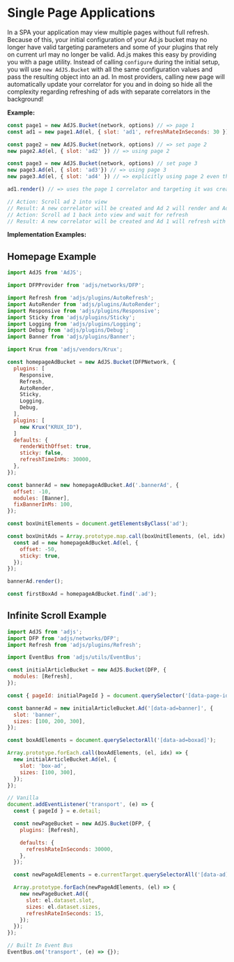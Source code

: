# Single Page Applications
In a SPA your application may view multiple pages without full refresh. Because of this, your initial configuration of your Ad.js bucket may no longer have valid targeting parameters and some of your plugins that rely on current url may no longer be valid. Ad.js makes this easy by providing you with a page utility. Instead of calling `configure`  during the initial setup, you will use `new AdJS.Bucket` with all the same configuration values and pass the resulting object into an ad. In most providers, calling new page will automatically update your correlator for you and in doing so hide all the complexity regarding refreshing of ads with separate correlators in the background!

__Example:__
```js
const page1 = new AdJS.Bucket(network, options) // => page 1
const ad1 = new page1.Ad(el, { slot: 'ad1', refreshRateInSeconds: 30 }) // => using page 1

const page2 = new AdJS.Bucket(network, options) // => set page 2
new page2.Ad(el, { slot: 'ad2' }) // => using page 2

const page3 = new AdJS.Bucket(network, options) // set page 3
new page3.Ad(el, { slot: 'ad3'}) // => using page 3
new page3.Ad(el, { slot: 'ad4' }) // => explicitly using page 2 even though global is page 3

ad1.render() // => uses the page 1 correlator and targeting it was created with

// Action: Scroll ad 2 into view
// Result: A new correlator will be created and Ad 2 will render and Ad 1 (as long as it is out of the viewport will remain)
// Action: Scroll ad 1 back into view and wait for refresh
// Result: A new correlator will be created and Ad 1 will refresh with the new correlator to ensure it doesn't pick up Ad 2's correlator
```

__Implementation Examples:__

## Homepage Example

```js
import AdJS from 'AdJS';

import DFPProvider from 'adjs/networks/DFP';

import Refresh from 'adjs/plugins/AutoRefresh';
import AutoRender from 'adjs/plugins/AutoRender';
import Responsive from 'adjs/plugins/Responsive';
import Sticky from 'adjs/plugins/Sticky';
import Logging from 'adjs/plugins/Logging';
import Debug from 'adjs/plugins/Debug';
import Banner from 'adjs/plugins/Banner';

import Krux from 'adjs/vendors/Krux';

const homepageAdBucket = new AdJS.Bucket(DFPNetwork, {
  plugins: [
    Responsive,
    Refresh,
    AutoRender,
    Sticky,
    Logging,
    Debug,
  ],
  plugins: [
    new Krux("KRUX_ID"),
  ]
  defaults: {
    renderWithOffset: true,
    sticky: false,
    refreshTimeInMs: 30000,
  },
});

const bannerAd = new homepageAdBucket.Ad('.bannerAd', {
  offset: -10,
  modules: [Banner],
  fixBannerInMs: 100,
});

const boxUnitElements = document.getElementsByClass('ad');

const boxUnitAds = Array.prototype.map.call(boxUnitElements, (el, idx) => {
  const ad = new homepageAdBucket.Ad(el, {
    offset: -50,
    sticky: true,
  });
});

bannerAd.render();

const firstBoxAd = homepageAdBucket.find('.ad');
```

## Infinite Scroll Example
```js
import AdJS from 'adjs';
import DFP from 'adjs/networks/DFP';
import Refresh from 'adjs/plugins/Refresh';

import EventBus from 'adjs/utils/EventBus';

const initialArticleBucket = new AdJS.Bucket(DFP, {
  modules: [Refresh],
});

const { pageId: initialPageId } = document.querySelector('[data-page-id]').dataset;

const bannerAd = new initialArticleBucket.Ad('[data-ad=banner]', {
  slot: 'banner',
  sizes: [100, 200, 300],
});

const boxAdElements = document.querySelectorAll('[data-ad=boxad]');

Array.prototype.forEach.call(boxAdElements, (el, idx) => {
  new initialArticleBucket.Ad(el, {
    slot: 'box-ad',
    sizes: [100, 300],
  });
});

// Vanilla
document.addEventListener('transport', (e) => {
  const { pageId } = e.detail;

  const newPageBucket = new AdJS.Bucket(DFP, {
    plugins: [Refresh],

    defaults: {
      refreshRateInSeconds: 30000,
    },
  });

  const newPageAdElements = e.currentTarget.querySelectorAll('[data-ad]');

  Array.prototype.forEach(newPageAdElements, (el) => {
    new newPageBucket.Ad({
      slot: el.dataset.slot,
      sizes: el.dataset.sizes,
      refreshRateInSeconds: 15,
    });
  });
});

// Built In Event Bus
EventBus.on('transport', (e) => {});
```

